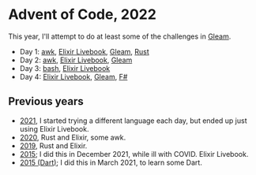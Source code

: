 # Advent of Code, 2022

This year, I'll attempt to do at least some of the challenges in [Gleam](https://gleam.run).

- Day 1: [awk](awk/day01.awk), [Elixir Livebook](livebook/day01.livemd), [Gleam](gleam/day01/), [Rust](rust/day01/)
- Day 2: [awk](awk/day02.awk), [Elixir Livebook](livebook/day02.livemd), [Gleam](gleam/day02/)
- Day 3: [bash](bash/day03/), [Elixir Livebook](livebook/day03.livemd)
- Day 4: [Elixir Livebook](livebook/day04.livemd), [Gleam](gleam/day04/), [F#](fsharp/day04/)

## Previous years

- [2021](https://github.com/rlipscombe/advent-2021), I started trying a different language each day, but ended up just using Elixir Livebook.
- [2020](https://github.com/rlipscombe/advent-2020), Rust and Elixir, some awk.
- [2019](https://github.com/rlipscombe/advent-2019), Rust and Elixir.
- [2015](https://github.com/rlipscombe/advent-2015); I did this in December 2021, while ill with COVID. Elixir Livebook.
- [2015 (Dart)](https://github.com/rlipscombe/advent-2015-dart); I did this in March 2021, to learn some Dart.
